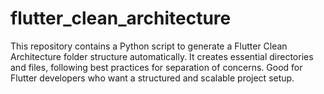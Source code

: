 # flutter_clean_architecture
This repository contains a Python script to generate a Flutter Clean Architecture folder structure automatically. It creates essential directories and files, following best practices for separation of concerns. Good for Flutter developers who want a structured and scalable project setup.
